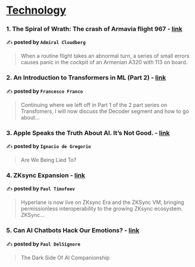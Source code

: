 
<h1><a href=https://medium.com/tag/technology/recommended target="_blank" rel="noopener noreferrer">Technology</a></h1>
<h3>1. The Spiral of Wrath: The crash of Armavia flight 967 - <a href="https://medium.com/@admiralcloudberg/the-spiral-of-wrath-the-crash-of-armavia-flight-967-c7d84541f0f7" target="_blank" rel="noopener noreferrer">link</a></h3>

✍️ **posted by `Admiral Cloudberg`**

<blockquote>When a routine flight takes an abnormal turn, a series of small errors causes panic in the cockpit of an Armenian A320 with 113 on board.</blockquote>

<h3>2. An Introduction to Transformers in ML (Part 2) - <a href="https://medium.com/h7w/an-introduction-to-transformers-in-ml-part-2-6be9a396b7c5" target="_blank" rel="noopener noreferrer">link</a></h3>

✍️ **posted by `Francesco Franco`**

<blockquote>Continuing where we left off in Part 1 of the 2 part series on Transfomers, I will now discuss the Decoder segment and how to go about…</blockquote>

<h3>3. Apple Speaks the Truth About AI. It’s Not Good. - <a href="https://medium.com/@ignacio.de.gregorio.noblejas/apple-speaks-the-truth-about-ai-its-not-good-8f72621cb82d" target="_blank" rel="noopener noreferrer">link</a></h3>

✍️ **posted by `Ignacio de Gregorio`**

<blockquote>Are We Being Lied To?</blockquote>

<h3>4. ZKsync Expansion - <a href="https://medium.com/hyperlane/zksync-expansion-5f270ffb95af" target="_blank" rel="noopener noreferrer">link</a></h3>

✍️ **posted by `Paul Timofeev`**

<blockquote>Hyperlane is now live on ZKsync Era and the ZKSync VM, bringing permissionless interoperability to the growing ZKsync ecosystem. ZKSync…</blockquote>

<h3>5. Can AI Chatbots Hack Our Emotions? - <a href="https://medium.com/predict/can-ai-chatbots-hack-our-emotions-684aa91d935b" target="_blank" rel="noopener noreferrer">link</a></h3>

✍️ **posted by `Paul DelSignore`**

<blockquote>The Dark Side Of AI Companionship</blockquote>

